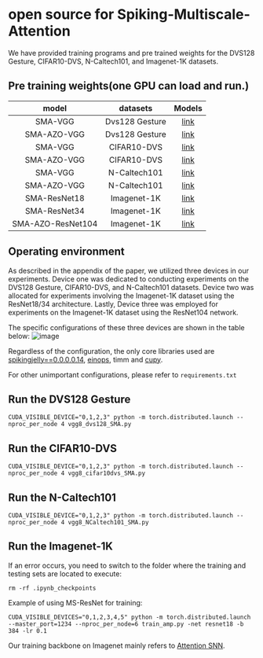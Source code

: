 # open source for Spiking-Multiscale-Attention
We have provided training programs and pre trained weights for the DVS128 Gesture, CIFAR10-DVS, N-Caltech101, and Imagenet-1K datasets.

## Pre training weights(one GPU can load and run.)
|        **model**         | **datasets** | **Models** |
| :----------------------: | :--------: | :--------: |
| SMA-VGG | Dvs128 Gesture |  [link](https://drive.google.com/file/d/1IpiNyIzGoFZPB6VadyVDC4NwIjt3KEgX/view?usp=drive_link)    |
| SMA-AZO-VGG |Dvs128 Gesture |  [link](https://drive.google.com/file/d/1YhRPXQQlWmXr5404j_RjiHtvlarHWyPx/view?usp=drive_link)    |
| SMA-VGG | CIFAR10-DVS  | [link]()    |
| SMA-AZO-VGG |CIFAR10-DVS |  [link](https://drive.google.com/file/d/1zXzSUedGMBkqiCIQNKvLPQxoCaDi-uGQ/view?usp=drive_link)    |
| SMA-VGG | N-Caltech101 | [link](https://drive.google.com/file/d/1IBwLOPAtwJBbB7jwg9dB0TdJbMgFoD49/view?usp=drive_link)    |
| SMA-AZO-VGG | N-Caltech101 | [link](https://drive.google.com/file/d/1-YdptrxyELPF17qpRNVA54miwnsVZTGX/view?usp=drive_link)    |
| SMA-ResNet18 | Imagenet-1K | [link](https://drive.google.com/file/d/1kRnZgswJR7yXzXG583LbOJHFce6YXWZf/view?usp=drive_link)    |
| SMA-ResNet34 | Imagenet-1K | [link](https://drive.google.com/file/d/117ufBQr07Zn4u4jV_nximhmIteWcd6VQ/view?usp=drive_link)    |
| SMA-AZO-ResNet104 | Imagenet-1K | [link](https://drive.google.com/file/d/1xEZP3Z89QhmHfHx9TEjtnIvfBqRSQCcA/view?usp=drive_link)    |

## Operating environment
As described in the appendix of the paper, we utilized three devices in our experiments. Device one was dedicated to conducting experiments on the DVS128 Gesture, CIFAR10-DVS, and N-Caltech101 datasets. Device two was allocated for experiments involving the Imagenet-1K dataset using the ResNet18/34 architecture. Lastly, Device three was employed for experiments on the Imagenet-1K dataset using the ResNet104 network.

The specific configurations of these three devices are shown in the table below:
![image](https://github.com/Ym-Shan/Spiking-Multiscale-Attention/assets/121172737/64a2bbf8-deec-4ff6-b004-0015deeb1bbe)

Regardless of the configuration, the only core libraries used are [spikingjelly==0.0.0.0.14](https://github.com/fangwei123456/spikingjelly), [einops](https://github.com/arogozhnikov/einops), timm and [cupy](https://github.com/cupy/cupy).

For other unimportant configurations, please refer to `requirements.txt`

## Run the DVS128 Gesture
```
CUDA_VISIBLE_DEVICE="0,1,2,3" python -m torch.distributed.launch --nproc_per_node 4 vgg8_dvs128_SMA.py
```

## Run the CIFAR10-DVS
```
CUDA_VISIBLE_DEVICE="0,1,2,3" python -m torch.distributed.launch --nproc_per_node 4 vgg8_cifar10dvs_SMA.py
```

## Run the N-Caltech101
```
CUDA_VISIBLE_DEVICE="0,1,2,3" python -m torch.distributed.launch --nproc_per_node 4 vgg8_NCaltech101_SMA.py
```

## Run the Imagenet-1K
If an error occurs, you need to switch to the folder where the training and testing sets are located to execute:
```
rm -rf .ipynb_checkpoints
```
Example of using MS-ResNet for training:
```
CUDA_VISIBLE_DEVICES="0,1,2,3,4,5" python -m torch.distributed.launch --master_port=1234 --nproc_per_node=6 train_amp.py -net resnet18 -b 384 -lr 0.1
```
Our training backbone on Imagenet mainly refers to [Attention SNN](https://github.com/BICLab/Attention-SNN).
